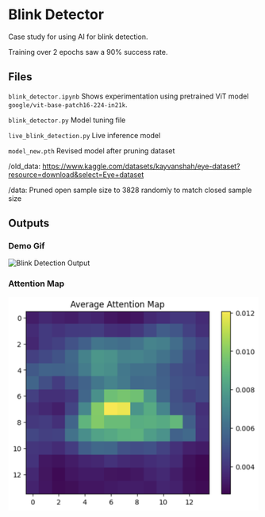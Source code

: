 # Blink Detector

Case study for using AI for blink detection.

Training over 2 epochs saw a 90% success rate.

## Files

`blink_detector.ipynb` Shows experimentation using pretrained ViT model `google/vit-base-patch16-224-in21k`.

`blink_detector.py` Model tuning file

`live_blink_detection.py` Live inference model

`model_new.pth` Revised model after pruning dataset

/old_data: https://www.kaggle.com/datasets/kayvanshah/eye-dataset?resource=download&select=Eye+dataset

/data: Pruned open sample size to 3828 randomly to match closed sample size

## Outputs

### Demo Gif
![Blink Detection Output](media/output.gif)

### Attention Map
![Blink Detection Output](media/image.png)